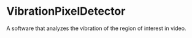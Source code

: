 # VibrationPixelDetector
 A software that analyzes the vibration of the region of interest in video.
